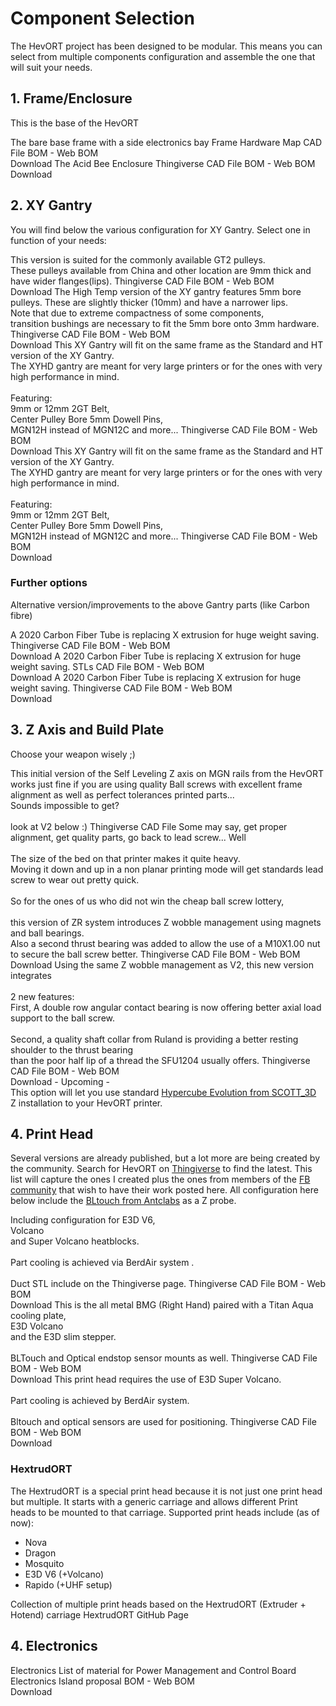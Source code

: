 # Component Selection

The HevORT project has been designed to be modular. This means you can select from multiple components configuration and assemble the one that will suit your needs.

## 1. Frame/Enclosure
This is the base of the HevORT

<grid v-bind:config="{gridTemplateColumns: '1fr 1fr'}">
  <item title="Frame" image="docs/assets/images/components/FrameThumb.png">
    <description slot="description">
      The bare base frame with a side electronics bay
    </description>
    <buttons slot="buttons">
      <item-button url="https://a360.co/3dCjsfY">Frame Hardware Map</item-button>
      <item-button url="https://a360.co/2xUD9B9">CAD File</item-button>
      <item-button url="bom/BOM_Frame_ElecExt.htm">BOM - Web</item-button>
      <item-button icon="fa fa-download" url="bom/BOM_Frame_ElecExt.xlsx">BOM<br>Download</item-button>
    </buttons>
  </item>
  <item title="Enclosure" image="docs/assets/images/components/AcidBeeThumb.png">
    <description slot="description">
      The Acid Bee Enclosure
    </description>
    <buttons slot="buttons">
      <item-button url="https://www.thingiverse.com/thing:5188673">Thingiverse</item-button>
      <item-button url="https://a360.co/3HD6rlY">CAD File</item-button>
      <item-button url="bom/BOM_Enclosure_AcidBee.htm">BOM - Web</item-button>
      <item-button icon="fa fa-download" url="bom/BOM_Enclosure_AcidBee.xlsx">BOM<br>Download</item-button>
    </buttons>
  </item>
</grid>

## 2. XY Gantry
You will find below the various configuration for XY Gantry.  Select one in function of your needs:

<grid>
  <item title="Standard XY" image="docs/assets/images/components/XYThumb.png">
    <description slot="description">
      This version is suited for the commonly available GT2 pulleys.
      <br>These pulleys available from China and other location are 9mm thick and have wider flanges(lips).
    </description>
    <buttons slot="buttons">
      <item-button url="https://www.thingiverse.com/thing:4184477">Thingiverse</item-button>
      <item-button url="https://a360.co/2UEaOHa">CAD File</item-button>
      <item-button url="bom/BOM_XY_STD.htm">BOM - Web</item-button>
      <item-button icon="fa fa-download" url="bom/BOM_XY_STD.xlsx">BOM<br>Download</item-button>
    </buttons>
  </item>
  <item title="(HT) XY High Temp" image="docs/assets/images/components/XYHTThumb.png">
    <description slot="description">
      The High Temp version of the XY gantry features 5mm bore pulleys. These are slightly thicker (10mm) and have a
      narrower lips.
      <br>Note that due to extreme compactness of some components,
      <br>transition bushings are necessary to fit the 5mm bore onto 3mm hardware.
    </description>
    <buttons slot="buttons">
      <item-button url="https://www.thingiverse.com/thing:4402495">Thingiverse</item-button>
      <item-button url="https://a360.co/3ABEubX">CAD File</item-button>
      <item-button url="bom/BOM_XYHT.htm">BOM - Web</item-button>
      <item-button icon="fa fa-download" url="bom/BOM_XYHT.xlsx">BOM<br>Download</item-button>
    </buttons>
  </item>
  <item title="(HD9) XY Heavy Duty 9mm" image="docs/assets/images/components/XYHD9Thumb.png">
    <description slot="description">
      This XY Gantry will fit on the same frame as the Standard and HT version of the XY Gantry.
      <br>The XYHD gantry are meant for very large printers or for the ones with very high performance in mind.
      <br><br>Featuring:
      <br>9mm or 12mm 2GT Belt,
      <br>Center Pulley Bore 5mm Dowell Pins,
      <br>MGN12H instead of MGN12C and more...
    </description>
    <buttons slot="buttons">
      <item-button url="https://www.thingiverse.com/thing:4629715">Thingiverse</item-button>
      <item-button url="https://a360.co/35p2MH0">CAD File</item-button>
      <item-button url="bom/BOM_XYHD9.htm">BOM - Web</item-button>
      <item-button icon="fa fa-download" url="bom/BOM_XYHD9.xlsx">BOM<br>Download</item-button>
    </buttons>
  </item>
  <item title="(HD12) XY Heavy Duty 12mm" image="docs/assets/images/components/XYHD12Thumb.png">
    <description slot="description">
      This XY Gantry will fit on the same frame as the Standard and HT version of the XY Gantry.
      <br>The XYHD gantry are meant for very large printers or for the ones with very high performance in mind.
      <br><br>Featuring:
      <br>9mm or 12mm 2GT Belt,
      <br>Center Pulley Bore 5mm Dowell Pins,
      <br>MGN12H instead of MGN12C and more...
    </description>
    <buttons slot="buttons">
      <item-button url="https://www.thingiverse.com/thing:4625509">Thingiverse</item-button>
      <item-button url="https://a360.co/3dxzysP">CAD File</item-button>
      <item-button url="bom/BOM_XYHD12.htm">BOM - Web</item-button>
      <item-button icon="fa fa-download" url="bom/BOM_XYHD12.xlsx">BOM<br>Download</item-button>
    </buttons>
  </item>
</grid>

### Further options
Alternative version/improvements to the above Gantry parts (like Carbon fibre)

<grid>
  <item title="(XYHT) MGN9 Carbon Fiber X-Axis" image="docs/assets/images/components/OPTION_XYHT_CFX_MGN9_Thumb.jpg">
    <description slot="description">
      A 2020 Carbon Fiber Tube is replacing X extrusion for huge weight saving.
    </description>
    <buttons slot="buttons">
      <item-button url="https://www.thingiverse.com/thing:4880808">Thingiverse</item-button>
      <item-button url="https://a360.co/3z3ofD8">CAD File</item-button>
      <item-button url="bom/Option_XYHT_CFX_MGN9.htm">BOM - Web</item-button>
      <item-button icon="fa fa-download" url="bom/Option_XYHT_CFX_MGN9.xlsx">BOM<br>Download</item-button>
    </buttons>
  </item>
  <item title="(HD9) MGN9 Carbon Fiber X-Axis" image="docs/assets/images/components/OPTION_HD9_CFX_MGN9_Thumb.jpg">
    <description slot="description">
      A 2020 Carbon Fiber Tube is replacing X extrusion for huge weight saving.
    </description>
    <buttons slot="buttons">
      <item-button url="https://github.com/MirageC79/HevORT/tree/master/files/STL/HD9/Option_HD9_CFx">STLs</item-button>
      <item-button url="https://a360.co/3ttC8sp">CAD File</item-button>
      <item-button url="bom/Option_HD9_CFx_MGN9.htm">BOM - Web</item-button>
      <item-button icon="fa fa-download" url="bom/Option_HD9_CFx_MGN9.xlsx">BOM<br>Download</item-button>
    </buttons>
  </item>
  <item title="(HD12) MGN9 Carbon Fiber X-Axis" image="docs/assets/images/components/OPTION_HD12_CFX_MGN9_Thumb.jpg">
    <description slot="description">
      A 2020 Carbon Fiber Tube is replacing X extrusion for huge weight saving.
    </description>
    <buttons slot="buttons">
      <item-button url="https://www.thingiverse.com/thing:4886459">Thingiverse</item-button>
      <item-button url="https://a360.co/3gqVqt4">CAD File</item-button>
      <item-button url="bom/Option_HD12_CFx_MGN9.htm">BOM - Web</item-button>
      <item-button icon="fa fa-download" url="bom/Option_HD12_CFx_MGN9.xlsx">BOM<br>Download</item-button>
    </buttons>
  </item>
</grid>

## 3. Z Axis and Build Plate
Choose your weapon wisely ;)

<grid>
  <item title="ZR" image="docs/assets/images/components/ZRThumb.png" status="Retired">
    <description slot="description">
      This initial version of the Self Leveling Z axis on MGN rails from the HevORT
      <br>works just fine if you are using quality Ball screws with excellent frame alignment as well as perfect
      tolerances printed parts...
      <br>Sounds impossible to get?
      <br><br>look at V2 below :)
    </description>
    <buttons slot="buttons">
      <item-button url="https://www.thingiverse.com/thing:4184059">Thingiverse</item-button>
      <item-button url="https://a360.co/3gweJiw">CAD File</item-button>
    </buttons>
  </item>
  <item title="ZR V2 (Wobble wings)" image="docs/assets/images/components/ZRV2Thumb.png">
    <description slot="description">
      Some may say, get proper alignment, get quality parts, go back to lead screw... Well
      <br><br>The size of the bed on that printer makes it quite heavy.
      <br>Moving it down and up in a non planar printing mode will get standards lead screw to wear out pretty quick.
      <br><br>So for the ones of us who did not win the cheap ball screw lottery,
      <br><br>this version of ZR system introduces Z wobble management using magnets and ball bearings.
      <br>Also a second thrust bearing was added to allow the use of a M10X1.00 nut to secure the ball screw better.
    </description>
    <buttons slot="buttons">
      <item-button url="https://www.thingiverse.com/thing:4387638">Thingiverse</item-button>
      <item-button url="https://a360.co/3bSwQzF">CAD File</item-button>
      <item-button url="bom/BOM_ZR_V2.htm">BOM - Web</item-button>
      <item-button icon="fa fa-download" url="bom/BOM_ZR_V2.xlsx">BOM<br>Download</item-button>
    </buttons>
  </item>
  <item title="ZR V2.5" image="docs/assets/images/components/ZR_V2.5_Thumb.jpg">
    <description slot="description">
      Using the same Z wobble management as V2, this new version integrates
      <br><br>2 new features:<br>First, A double row angular contact bearing is now offering better axial load support to
      the ball screw.
      <br><br>Second, a quality shaft collar from Ruland is providing a better resting shoulder to the thrust bearing
      <br>than the poor half lip of a thread the SFU1204 usually offers.
    </description>
    <buttons slot="buttons">
      <item-button url="https://www.thingiverse.com/thing:4723500">Thingiverse</item-button>
      <item-button url="https://a360.co/3bSwQzF">CAD File</item-button>
      <item-button url="bom/BOM_ZR_V2.5.htm">BOM - Web</item-button>
      <item-button icon="fa fa-download" url="bom/BOM_ZR_V2.5.xlsx">BOM<br>Download</item-button>
    </buttons>
  </item>
  <item title="HyperCube Evolution Z Adapters" image="" status="TBD">
    <description slot="description">
      - Upcoming -
      <br>This option will let you use standard <a href="https://www.thingiverse.com/thing:2254103">Hypercube Evolution
      from SCOTT_3D</a>
      <br>Z installation to your HevORT printer.
    </description>
  </item>
</grid>

## 4. Print Head
Several versions are already published, but a lot more are being created by the community.
Search for HevORT on [Thingiverse](https://www.thingiverse.com/) to find the latest.
This list will capture the ones I created plus the ones from members of the [FB community](https://www.facebook.com/groups/hevort/) that wish to have their work posted here.
All configuration here below include the [BLtouch from Antclabs](https://www.antclabs.com/bltouch) as a Z probe.

<grid>
  <item title="E3D Hemera" image="docs/assets/images/components/HemeraThumb.png">
    <description slot="description">
      Including configuration for E3D V6,
      <br>Volcano
      <br>and Super Volcano heatblocks.
      <br><br>Part cooling is achieved via BerdAir system
      .<br><br>Duct STL include on the Thingiverse page.
    </description>
    <buttons slot="buttons">
      <item-button url="https://www.thingiverse.com/thing:4238471">Thingiverse</item-button>
      <item-button url="https://a360.co/2U1i6ob">CAD File</item-button>
      <item-button url="bom/BOM_X_Hemera.htm">BOM - Web</item-button>
      <item-button icon="fa fa-download" url="bom/BOM_X_Hemera.xlsx">BOM<br>Download</item-button>
    </buttons>
  </item>
  <item title="BMG/Titan Aqua" image="docs/assets/images/components/BMGAquaThumb.png">
    <description slot="description">
      This is the all metal BMG (Right Hand) paired with a Titan Aqua cooling plate,
      <br>E3D Volcano
      <br>and the E3D slim stepper.
      <br><br>BLTouch and Optical endstop sensor mounts as well.
    </description>
    <buttons slot="buttons">
      <item-button url="https://www.thingiverse.com/thing:4411289">Thingiverse</item-button>
      <item-button url="https://a360.co/3fY7MFT">CAD File</item-button>
      <item-button url="bom/BOM_BMGAqua.htm">BOM - Web</item-button>
      <item-button icon="fa fa-download" url="bom/BOM_BMGAqua.xlsx">BOM<br>Download</item-button>
    </buttons>
  </item>
  <item title="E3D Hemera Top Mounted and SuperVolcano" image="docs/assets/images/components/HemeraTopMountThumb.png">
    <description slot="description">
      This print head requires the use of E3D Super Volcano.
      <br><br>Part cooling is achieved by BerdAir system.
      <br><br>Bltouch and optical sensors are used for positioning.
    </description>
    <buttons slot="buttons">
      <item-button url="https://www.thingiverse.com/thing:4556554">Thingiverse</item-button>
      <item-button url="https://a360.co/39ryl4z">CAD File</item-button>
      <item-button url="bom/BOM_X_HemeraTopMount.htm">BOM - Web</item-button>
      <item-button icon="fa fa-download" url="bom/BOM_X_HemeraTopMount.xlsx">BOM<br>Download</item-button>
    </buttons>
  </item>
</grid>

### HextrudORT

The HextrudORT is a special print head because it is not just one print head but multiple.
It starts with a generic carriage and allows different Print heads to be mounted to that carriage.
Supported print heads include (as of now):
* Nova
* Dragon
* Mosquito
* E3D V6 (+Volcano)
* Rapido (+UHF setup)

<grid v-bind:config="{gridTemplateColumns: '1fr 1fr'}">
  <item title="HextrudORT" image="docs/assets/images/components/HextrudORT_CoverThumb.jpg">
    <description slot="description">
      Collection of multiple print heads based on the HextrudORT (Extruder + Hotend) carriage
    </description>
    <buttons slot="buttons">
      <item-button url="https://miragec79.github.io/HextrudORT">HextrudORT GitHub Page</item-button>
    </buttons>
  </item>
</grid>

## 4. Electronics

<grid v-bind:config="{gridTemplateColumns: '1fr 1fr'}">
  <item title="Electronics" image="docs/assets/images/components/ElectronicsThumb.jpg">
    <description slot="description">
      Electronics List of material for Power Management and Control Board
    </description>
    <buttons slot="buttons">
      <item-button url="https://www.thingiverse.com/thing:3953165">Electronics Island proposal</item-button>
      <item-button icon="fa fa-download" url="bom/BOM_Electronics.htm">BOM - Web</item-button>
      <item-button url="bom/BOM_Electronics.xlsx">BOM<br>Download</item-button>
    </buttons>
  </item>
</grid>